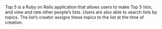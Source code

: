 Top 5 is a Ruby on Rails application that allows users to make Top 5 lists, and view and rate other people’s lists. Users are also able to search lists by topics. The list’s creator assigns these topics to the list at the time of creation.
